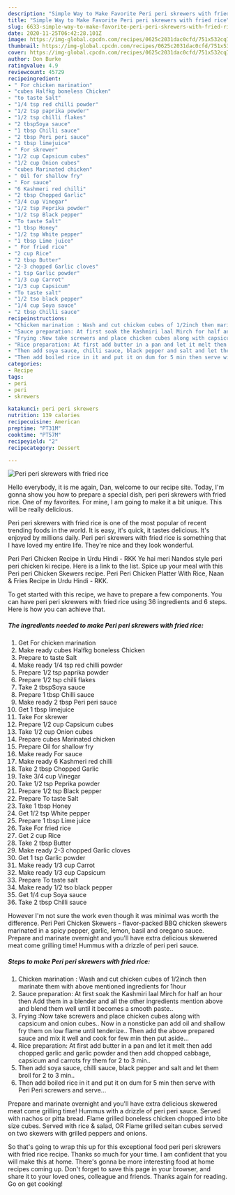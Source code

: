 ```yaml
---
description: "Simple Way to Make Favorite Peri peri skrewers with fried rice"
title: "Simple Way to Make Favorite Peri peri skrewers with fried rice"
slug: 6633-simple-way-to-make-favorite-peri-peri-skrewers-with-fried-rice
date: 2020-11-25T06:42:28.101Z
image: https://img-global.cpcdn.com/recipes/0625c2031dac0cfd/751x532cq70/peri-peri-skrewers-with-fried-rice-recipe-main-photo.jpg
thumbnail: https://img-global.cpcdn.com/recipes/0625c2031dac0cfd/751x532cq70/peri-peri-skrewers-with-fried-rice-recipe-main-photo.jpg
cover: https://img-global.cpcdn.com/recipes/0625c2031dac0cfd/751x532cq70/peri-peri-skrewers-with-fried-rice-recipe-main-photo.jpg
author: Don Burke
ratingvalue: 4.9
reviewcount: 45729
recipeingredient:
- " For chicken marination"
- "cubes Halfkg boneless Chicken"
- "to taste Salt"
- "1/4 tsp red chilli powder"
- "1/2 tsp paprika powder"
- "1/2 tsp chilli flakes"
- "2 tbspSoya sauce"
- "1 tbsp Chilli sauce"
- "2 tbsp Peri peri sauce"
- "1 tbsp limejuice"
- " For skrewer"
- "1/2 cup Capsicum cubes"
- "1/2 cup Onion cubes"
- "cubes Marinated chicken"
- " Oil for shallow fry"
- " For sauce"
- "6 Kashmeri red chilli"
- "2 tbsp Chopped Garlic"
- "3/4 cup Vinegar"
- "1/2 tsp Peprika powder"
- "1/2 tsp Black pepper"
- "To taste Salt"
- "1 tbsp Honey"
- "1/2 tsp White pepper"
- "1 tbsp Lime juice"
- " For fried rice"
- "2 cup Rice"
- "2 tbsp Butter"
- "2-3 chopped Garlic cloves"
- "1 tsp Garlic powder"
- "1/3 cup Carrot"
- "1/3 cup Capsicum"
- "To taste salt"
- "1/2 tso black pepper"
- "1/4 cup Soya sauce"
- "2 tbsp Chilli sauce"
recipeinstructions:
- "Chicken marination : Wash and cut chicken cubes of 1/2inch then marinate them with above mentioned ingredients for 1hour"
- "Sauce preparation: At first soak the Kashmiri laal Mirch for half an hour then Add them in a blender and all the other ingredients mention above and blend them well until it becomes a smooth paste.."
- "Frying :Now take screwers and place chicken cubes along with capsicum and onion cubes.. Now in a nonsticke pan add oil and shallow fry them on low flame until tenderize.. Then add the above prepared sauce and mix it well and cook for few min then put aside..."
- "Rice preparation: At first add butter in a pan and let it melt then add chopped garlic and garlic powder and then add chopped cabbage, capsicum and carrots fry them for 2 to 3 min.."
- "Then add soya sauce, chilli sauce, black pepper and salt and let them broil for 2 to 3 min.."
- "Then add boiled rice in it and put it on dum for 5 min then serve with Peri Peri screwers and serve..."
categories:
- Recipe
tags:
- peri
- peri
- skrewers

katakunci: peri peri skrewers 
nutrition: 139 calories
recipecuisine: American
preptime: "PT31M"
cooktime: "PT57M"
recipeyield: "2"
recipecategory: Dessert

---
```



![Peri peri skrewers with fried rice](https://img-global.cpcdn.com/recipes/0625c2031dac0cfd/751x532cq70/peri-peri-skrewers-with-fried-rice-recipe-main-photo.jpg)

Hello everybody, it is me again, Dan, welcome to our recipe site. Today, I'm gonna show you how to prepare a special dish, peri peri skrewers with fried rice. One of my favorites. For mine, I am going to make it a bit unique. This will be really delicious.

Peri peri skrewers with fried rice is one of the most popular of recent trending foods in the world. It is easy, it's quick, it tastes delicious. It's enjoyed by millions daily. Peri peri skrewers with fried rice is something that I have loved my entire life. They're nice and they look wonderful.

Peri Peri Chicken Recipe in Urdu Hindi - RKK Ye hai meri Nandos style peri peri chicken ki recipe. Here is a link to the list. Spice up your meal with this Peri peri Chicken Skewers recipe. Peri Peri Chicken Platter With Rice, Naan &amp; Fries Recipe in Urdu Hindi - RKK.


To get started with this recipe, we have to prepare a few components. You can have peri peri skrewers with fried rice using 36 ingredients and 6 steps. Here is how you can achieve that.

<!--inarticleads1-->

##### The ingredients needed to make Peri peri skrewers with fried rice:

1. Get  For chicken marination
1. Make ready cubes Halfkg boneless Chicken
1. Prepare to taste Salt
1. Make ready 1/4 tsp red chilli powder
1. Prepare 1/2 tsp paprika powder
1. Prepare 1/2 tsp chilli flakes
1. Take 2 tbspSoya sauce
1. Prepare 1 tbsp Chilli sauce
1. Make ready 2 tbsp Peri peri sauce
1. Get 1 tbsp limejuice
1. Take  For skrewer
1. Prepare 1/2 cup Capsicum cubes
1. Take 1/2 cup Onion cubes
1. Prepare cubes Marinated chicken
1. Prepare  Oil for shallow fry
1. Make ready  For sauce
1. Make ready 6 Kashmeri red chilli
1. Take 2 tbsp Chopped Garlic
1. Take 3/4 cup Vinegar
1. Take 1/2 tsp Peprika powder
1. Prepare 1/2 tsp Black pepper
1. Prepare To taste Salt
1. Take 1 tbsp Honey
1. Get 1/2 tsp White pepper
1. Prepare 1 tbsp Lime juice
1. Take  For fried rice
1. Get 2 cup Rice
1. Take 2 tbsp Butter
1. Make ready 2-3 chopped Garlic cloves
1. Get 1 tsp Garlic powder
1. Make ready 1/3 cup Carrot
1. Make ready 1/3 cup Capsicum
1. Prepare To taste salt
1. Make ready 1/2 tso black pepper
1. Get 1/4 cup Soya sauce
1. Take 2 tbsp Chilli sauce


However I&#39;m not sure the work even though it was minimal was worth the difference. Peri Peri Chicken Skewers - flavor-packed BBQ chicken skewers marinated in a spicy pepper, garlic, lemon, basil and oregano sauce. Prepare and marinate overnight and you&#39;ll have extra delicious skewered meat come grilling time! Hummus with a drizzle of peri peri sauce. 

<!--inarticleads2-->

##### Steps to make Peri peri skrewers with fried rice:

1. Chicken marination : Wash and cut chicken cubes of 1/2inch then marinate them with above mentioned ingredients for 1hour
1. Sauce preparation: At first soak the Kashmiri laal Mirch for half an hour then Add them in a blender and all the other ingredients mention above and blend them well until it becomes a smooth paste..
1. Frying :Now take screwers and place chicken cubes along with capsicum and onion cubes.. Now in a nonsticke pan add oil and shallow fry them on low flame until tenderize.. Then add the above prepared sauce and mix it well and cook for few min then put aside...
1. Rice preparation: At first add butter in a pan and let it melt then add chopped garlic and garlic powder and then add chopped cabbage, capsicum and carrots fry them for 2 to 3 min..
1. Then add soya sauce, chilli sauce, black pepper and salt and let them broil for 2 to 3 min..
1. Then add boiled rice in it and put it on dum for 5 min then serve with Peri Peri screwers and serve...


Prepare and marinate overnight and you&#39;ll have extra delicious skewered meat come grilling time! Hummus with a drizzle of peri peri sauce. Served with nachos or pitta bread. Flame grilled boneless chicken chopped into bite size cubes. Served with rice &amp; salad, OR Flame grilled seitan cubes served on two skewers with grilled peppers and onions. 

So that's going to wrap this up for this exceptional food peri peri skrewers with fried rice recipe. Thanks so much for your time. I am confident that you will make this at home. There's gonna be more interesting food at home recipes coming up. Don't forget to save this page in your browser, and share it to your loved ones, colleague and friends. Thanks again for reading. Go on get cooking!
